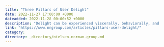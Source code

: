 ```yaml
---
title: "Three Pillars of User Delight"
date: 2022-11-27 17:00:00 +0000
dateadded: 2022-11-28 00:00:52 +0000
description: "Delight can be experienced viscerally, behaviorally, and reflectively. A great design is supported by all three of these pillars and is best evaluated with specific research methods."
link: "https://www.nngroup.com/articles/pillars-user-delight/"
category:
directory: _directory/nielsen-norman-group.md
---
```


